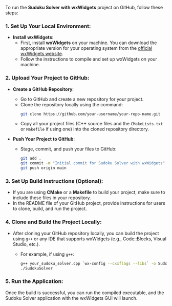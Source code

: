 To run the **Sudoku Solver with wxWidgets** project on GitHub, follow these steps:

### 1. Set Up Your Local Environment:
- **Install wxWidgets**:
  - First, install **wxWidgets** on your machine. You can download the appropriate version for your operating system from the [official wxWidgets website](https://www.wxwidgets.org/downloads/).
  - Follow the instructions to compile and set up wxWidgets on your machine.

### 2. Upload Your Project to GitHub:
- **Create a GitHub Repository**:
  - Go to GitHub and create a new repository for your project.
  - Clone the repository locally using the command:
    ```bash
    git clone https://github.com/your-username/your-repo-name.git
    ```
  - Copy all your project files (C++ source files and the `CMakeLists.txt` or `Makefile` if using one) into the cloned repository directory.

- **Push Your Project to GitHub**:
  - Stage, commit, and push your files to GitHub:
    ```bash
    git add .
    git commit -m "Initial commit for Sudoku Solver with wxWidgets"
    git push origin main
    ```

### 3. Set Up Build Instructions (Optional):
- If you are using **CMake** or a **Makefile** to build your project, make sure to include these files in your repository.
- In the README file of your GitHub project, provide instructions for users to clone, build, and run the project.

### 4. Clone and Build the Project Locally:
- After cloning your GitHub repository locally, you can build the project using `g++` or any IDE that supports wxWidgets (e.g., Code::Blocks, Visual Studio, etc.).
  
  - For example, if using `g++`:
    ```bash
    g++ your_sudoku_solver.cpp `wx-config --cxxflags --libs` -o SudokuSolver
    ./SudokuSolver
    ```

### 5. Run the Application:
Once the build is successful, you can run the compiled executable, and the Sudoku Solver application with the wxWidgets GUI will launch.
